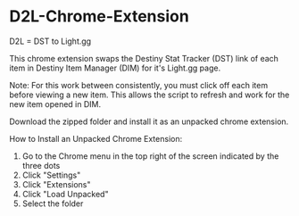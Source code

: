 # D2L-Chrome-Extension
D2L = DST to Light.gg

This chrome extension swaps the Destiny Stat Tracker (DST) link of each item in Destiny Item Manager (DIM) for it's Light.gg page. 

Note: For this work between consistently, you must click off each item before viewing a new item. This allows the script to refresh and work for the new item opened in DIM.

Download the zipped folder and install it as an unpacked chrome extension.

How to Install an Unpacked Chrome Extension:
1) Go to the Chrome menu in the top right of the screen indicated by the three dots
2) Click "Settings"
3) Click "Extensions"
4) Click "Load Unpacked"
5) Select the folder
